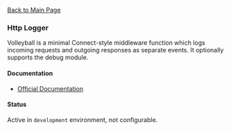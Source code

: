 [Back to Main Page](https://github.com/SorinGFS/express-access-proxy#configuration)

### Http Logger

Volleyball is a minimal Connect-style middleware function which logs incoming requests and outgoing responses as separate events. It optionally supports the debug module.

#### Documentation

- [Official Documentation](https://github.com/glebec/volleyball#readme)

#### Status

Active in `development` environment, not configurable.